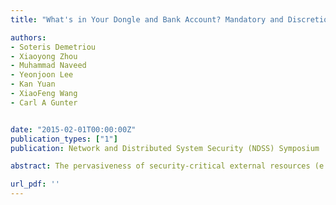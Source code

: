 ```yaml
---
title: "What's in Your Dongle and Bank Account? Mandatory and Discretionary Protection of Android External Resources."

authors:
- Soteris Demetriou
- Xiaoyong Zhou
- Muhammad Naveed
- Yeonjoon Lee
- Kan Yuan
- XiaoFeng Wang
- Carl A Gunter


date: "2015-02-01T00:00:00Z"
publication_types: ["1"]
publication: Network and Distributed System Security (NDSS) Symposium

abstract: The pervasiveness of security-critical external resources (e.g accessories, online services) poses new challenges to Android security. In prior research we revealed that given the BLUETOOTH and BLUETOOTH_ADMIN permissions, a malicious app on an authorized phone gains unfettered access to any Bluetooth device (e.g., Blood Glucose meter, etc.). Here we further show that sensitive text messages from online banking services and social networks (account balance, password reset links, etc.) are completely exposed to any app with either the RECEIVE_SMS or the READ_SMS permission. Similar security risks are present in other channels (Internet, Audio and NFC) extensively used to connect the phone to assorted external devices or services. Fundamentally, the current permission-based Discretionary Access Control (DAC) and SEAndroid-based Mandatory Access Control (MAC) are too coarse-grained to protect those resources; whoever gets the permission to use a channel is automatically allowed to access all resources attached to it. To address this challenge, we present in this paper SEACAT, a new security system for fine-grained, flexible protection on external resources. SEACAT supports both MAC and DAC, and integrates their enforcement mechanisms across the Android middleware and the Linux kernel. It extends SEAndroid for specifying policies on external resources, and also hosts a DAC policy base. Both sets of policies are managed under the same policy engine and Access Vector Cache that support policy checks within the security hooks distributed across the framework and the Linux kernel layers, over different channels. This integrated security model was carefully designed to ensure that misconfigured DAC policies will not affect the enforcement of MAC policies, which manufacturers and system administrators can leverage to define their security rules. In the meantime, a policy management service is offered to the ordinary Android users for setting policies that protect the resources provided by the third party. This service translates simple user selections into SELinux-compatible policies in the background. Our implementation is capable of thwarting all known attacks on external resources at a negligible performance cost.

url_pdf: ''
---
```


